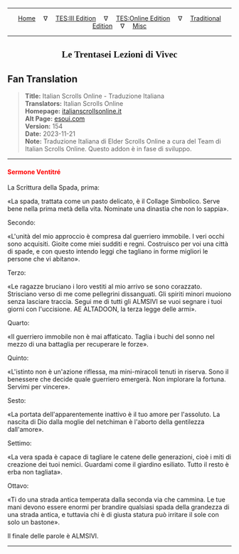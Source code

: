 
---

<!-- Jekyll Page Links -->

<center>
<a href="../../../../../index.html">Home</a>
&emsp;&nabla;&emsp;
<a href="../../../../index-tes3.html">TES:III Edition</a>
&emsp;&nabla;&emsp;
<a href="../../../../index-teso.html">TES:Online Edition</a>
&emsp;&nabla;&emsp;
<a href="../../../../index-traditional.html">Traditional Edition</a>
&emsp;&nabla;&emsp;
<a href="../../../../index-misc.html">Misc</a>
</center>

<!-- Markdown Body Below: -->

---

<center>
<h2><span style="font-family:Georgia">Le Trentasei Lezioni di Vivec</span></h2>
</center>

## Fan Translation

> __Title:__ Italian Scrolls Online - Traduzione Italiana\
> __Translators:__ Italian Scrolls Online\
> __Homepage:__ [italianscrollsonline.it][1]\
> __Alt Page:__ [esoui.com][2]\
> __Version:__ 154\
> __Date:__ 2023-11-21\
> __Note:__ Traduzione Italiana di Elder Scrolls Online a cura del Team di Italian Scrolls Online. Questo addon è in fase di sviluppo.

[1]: http://italianscrollsonline.it/
[2]: https://www.esoui.com/downloads/info2854-ItalianScrollsOnline-TraduzioneItaliana.html

---

#### <span style="color:red">Sermone Ventitré</span>

La Scrittura della Spada, prima:

«La spada, trattata come un pasto delicato, è il Collage Simbolico. Serve bene nella prima metà della vita. Nominate una dinastia che non lo sappia».

Secondo:

«L'unità del mio approccio è compresa dal guerriero immobile. I veri occhi sono acquisiti. Gioite come miei sudditi e regni. Costruisco per voi una città di spade, e con questo intendo leggi che tagliano in forme migliori le persone che vi abitano».

Terzo:

«Le ragazze bruciano i loro vestiti al mio arrivo se sono corazzato. Strisciano verso di me come pellegrini dissanguati. Gli spiriti minori muoiono senza lasciare traccia. Segui me di tutti gli ALMSIVI se vuoi segnare i tuoi giorni con l'uccisione. AE ALTADOON, la terza legge delle armi».

Quarto:

«Il guerriero immobile non è mai affaticato. Taglia i buchi del sonno nel mezzo di una battaglia per recuperare le forze».

Quinto:

«L'istinto non è un'azione riflessa, ma mini-miracoli tenuti in riserva. Sono il benessere che decide quale guerriero emergerà. Non implorare la fortuna. Servimi per vincere».

Sesto:

«La portata dell'apparentemente inattivo è il tuo amore per l'assoluto. La nascita di Dio dalla moglie del netchiman è l'aborto della gentilezza dall'amore».

Settimo:

«La vera spada è capace di tagliare le catene delle generazioni, cioè i miti di creazione dei tuoi nemici. Guardami come il giardino esiliato. Tutto il resto è erba non tagliata».

Ottavo:

«Ti do una strada antica temperata dalla seconda via che cammina. Le tue mani devono essere enormi per brandire qualsiasi spada della grandezza di una strada antica, e tuttavia chi è di giusta statura può irritare il sole con solo un bastone».

Il finale delle parole è ALMSIVI.

---
